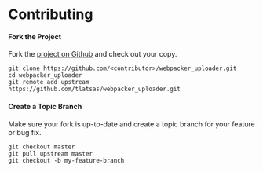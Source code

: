 Contributing
============

#### Fork the Project

Fork the [project on Github](https://github.com/tlatsas/webpacker_uploader) and check out your copy.

```
git clone https://github.com/<contributor>/webpacker_uploader.git
cd webpacker_uploader
git remote add upstream https://github.com/tlatsas/webpacker_uploader.git
```

#### Create a Topic Branch

Make sure your fork is up-to-date and create a topic branch for your feature or bug fix.

```
git checkout master
git pull upstream master
git checkout -b my-feature-branch
```
